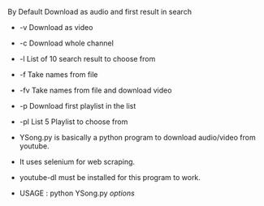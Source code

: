 By Default
	Download as audio and first result in search
	
* -v		Download as video
* -c		Download whole channel
* -l		List of 10 search result to choose from
* -f <filename>	Take names from file
* -fv <filename>	Take names from file and download video
* -p		Download first playlist in the list
* -pl		List 5 Playlist to choose from

* YSong.py is basically a python program to download audio/video from youtube.
* It uses selenium for web scraping.
* youtube-dl must be installed for this program to work.
* USAGE :
	python YSong.py *options*
